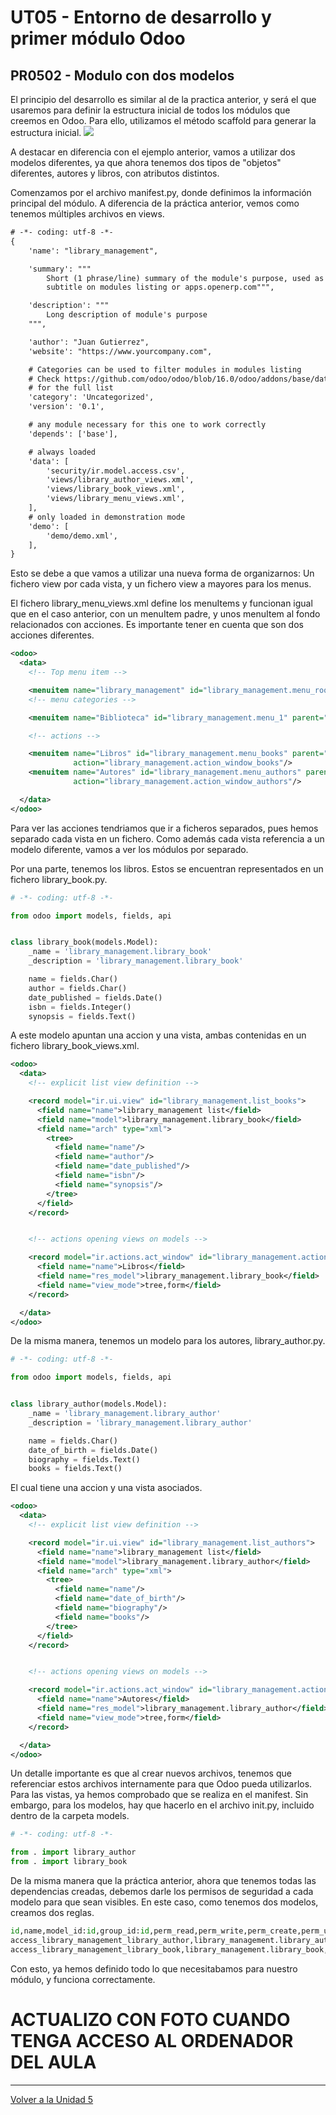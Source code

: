# UT05 - Entorno de desarrollo y primer módulo Odoo
## PR0502 - Modulo con dos modelos

El principio del desarrollo es similar al de la practica anterior, y será el que usaremos para definir la estructura inicial de todos los módulos que creemos en Odoo. Para ello, utilizamos el método scaffold para generar la estructura inicial.
![](img/foto1.PNG)

A destacar en diferencia con el ejemplo anterior, vamos a utilizar dos modelos diferentes, ya que ahora tenemos dos tipos de "objetos" diferentes, autores y libros, con atributos distintos.

Comenzamos por el archivo manifest.py, donde definimos la información principal del módulo. A diferencia de la práctica anterior, vemos como tenemos múltiples archivos en views.

```xml
# -*- coding: utf-8 -*-
{
    'name': "library_management",

    'summary': """
        Short (1 phrase/line) summary of the module's purpose, used as
        subtitle on modules listing or apps.openerp.com""",

    'description': """
        Long description of module's purpose
    """,

    'author': "Juan Gutierrez",
    'website': "https://www.yourcompany.com",

    # Categories can be used to filter modules in modules listing
    # Check https://github.com/odoo/odoo/blob/16.0/odoo/addons/base/data/ir_module_category_data.xml
    # for the full list
    'category': 'Uncategorized',
    'version': '0.1',

    # any module necessary for this one to work correctly
    'depends': ['base'],

    # always loaded
    'data': [
        'security/ir.model.access.csv',
        'views/library_author_views.xml',
        'views/library_book_views.xml',
        'views/library_menu_views.xml',
    ],
    # only loaded in demonstration mode
    'demo': [
        'demo/demo.xml',
    ],
}
```

Esto se debe a que vamos a utilizar una nueva forma de organizarnos: Un fichero view por cada vista, y un fichero view a mayores para los menus.

El fichero library_menu_views.xml define los menuItems y funcionan igual que en el caso anterior, con un menuItem padre, y unos menuItem al fondo relacionados con acciones. Es importante tener en cuenta que son dos acciones diferentes.

```xml
<odoo>
  <data>
    <!-- Top menu item -->

    <menuitem name="library_management" id="library_management.menu_root"/>
    <!-- menu categories -->

    <menuitem name="Biblioteca" id="library_management.menu_1" parent="library_management.menu_root"/>

    <!-- actions -->

    <menuitem name="Libros" id="library_management.menu_books" parent="library_management.menu_1"
              action="library_management.action_window_books"/>
    <menuitem name="Autores" id="library_management.menu_authors" parent="library_management.menu_1"
              action="library_management.action_window_authors"/>

  </data>
</odoo>
```

Para ver las acciones tendriamos que ir a ficheros separados, pues hemos separado cada vista en un fichero. Como además cada vista referencia a un modelo diferente, vamos a ver los módulos por separado.

Por una parte, tenemos los libros. Estos se encuentran representados en un fichero library_book.py.

```python
# -*- coding: utf-8 -*-

from odoo import models, fields, api


class library_book(models.Model):
    _name = 'library_management.library_book'
    _description = 'library_management.library_book'

    name = fields.Char()
    author = fields.Char()
    date_published = fields.Date()
    isbn = fields.Integer()
    synopsis = fields.Text()
```

A este modelo apuntan una accion y una vista, ambas contenidas en un fichero library_book_views.xml.

```xml
<odoo>
  <data>
    <!-- explicit list view definition -->

    <record model="ir.ui.view" id="library_management.list_books">
      <field name="name">library_management list</field>
      <field name="model">library_management.library_book</field>
      <field name="arch" type="xml">
        <tree>
          <field name="name"/>
          <field name="author"/>
          <field name="date_published"/>
          <field name="isbn"/>
          <field name="synopsis"/>
        </tree>
      </field>
    </record>


    <!-- actions opening views on models -->

    <record model="ir.actions.act_window" id="library_management.action_window_books">
      <field name="name">Libros</field>
      <field name="res_model">library_management.library_book</field>
      <field name="view_mode">tree,form</field>
    </record>

  </data>
</odoo>
```

De la misma manera, tenemos un modelo para los autores, library_author.py.

```python
# -*- coding: utf-8 -*-

from odoo import models, fields, api


class library_author(models.Model):
    _name = 'library_management.library_author'
    _description = 'library_management.library_author'

    name = fields.Char()
    date_of_birth = fields.Date()
    biography = fields.Text()
    books = fields.Text()
```

El cual tiene una accion y una vista asociados.

```xml
<odoo>
  <data>
    <!-- explicit list view definition -->

    <record model="ir.ui.view" id="library_management.list_authors">
      <field name="name">library_management list</field>
      <field name="model">library_management.library_author</field>
      <field name="arch" type="xml">
        <tree>
          <field name="name"/>
          <field name="date_of_birth"/>
          <field name="biography"/>
          <field name="books"/>
        </tree>
      </field>
    </record>


    <!-- actions opening views on models -->

    <record model="ir.actions.act_window" id="library_management.action_window_authors">
      <field name="name">Autores</field>
      <field name="res_model">library_management.library_author</field>
      <field name="view_mode">tree,form</field>
    </record>

  </data>
</odoo>
```

Un detalle importante es que al crear nuevos archivos, tenemos que referenciar estos archivos internamente para que Odoo pueda utilizarlos. Para las vistas, ya hemos comprobado que se realiza en el manifest. Sin embargo, para los modelos, hay que hacerlo en el archivo init.py, incluido dentro de la carpeta models.
```python
# -*- coding: utf-8 -*-

from . import library_author
from . import library_book
```

De la misma manera que la práctica anterior, ahora que tenemos todas las dependencias creadas, debemos darle los permisos de seguridad a cada modelo para que sean visibles. En este caso, como tenemos dos modelos, creamos dos reglas.

```python
id,name,model_id:id,group_id:id,perm_read,perm_write,perm_create,perm_unlink
access_library_management_library_author,library_management.library_author,model_library_management_library_author,base.group_user,1,1,1,1
access_library_management_library_book,library_management.library_book,model_library_management_library_book,base.group_user,1,1,1,1
```

Con esto, ya hemos definido todo lo que necesitabamos para nuestro módulo, y funciona correctamente.


# ACTUALIZO CON FOTO CUANDO TENGA ACCESO AL ORDENADOR DEL AULA

---
[Volver a la Unidad 5](../)